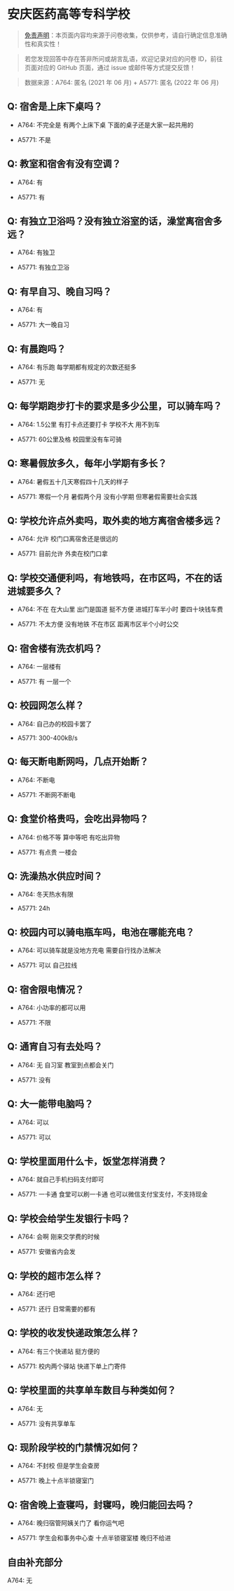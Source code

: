 # 安庆医药高等专科学校

> [免责声明](https://colleges.chat/#_3)：本页面内容均来源于问卷收集，仅供参考，请自行确定信息准确性和真实性！

> 若您发现回答中存在答非所问或胡言乱语，欢迎记录对应的问卷 ID，前往页面对应的 GitHub 页面，通过 issue 或邮件等方式提交反馈！

> 数据来源：A764: 匿名 (2021 年 06 月) + A5771: 匿名 (2022 年 06 月)

## Q: 宿舍是上床下桌吗？

- A764: 不完全是 有两个上床下桌 下面的桌子还是大家一起共用的

- A5771: 不是

## Q: 教室和宿舍有没有空调？

- A764: 有

- A5771: 有

## Q: 有独立卫浴吗？没有独立浴室的话，澡堂离宿舍多远？

- A764: 有独卫

- A5771: 有独立卫浴

## Q: 有早自习、晚自习吗？

- A764: 有

- A5771: 大一晚自习

## Q: 有晨跑吗？

- A764: 有乐跑 每学期都有规定的次数还挺多

- A5771: 无

## Q: 每学期跑步打卡的要求是多少公里，可以骑车吗？

- A764: 1.5公里 有打卡点还要打卡 学校不大 用不到车

- A5771: 60公里及格 校园里没有车可骑

## Q: 寒暑假放多久，每年小学期有多长？

- A764: 暑假五十几天寒假四十几天的样子

- A5771: 寒假一个月 暑假两个月 没有小学期 但寒暑假需要社会实践

## Q: 学校允许点外卖吗，取外卖的地方离宿舍楼多远？

- A764: 允许 校门口离宿舍还是很远的

- A5771: 目前允许 外卖在校门口拿

## Q: 学校交通便利吗，有地铁吗，在市区吗，不在的话进城要多久？

- A764: 不在 在大山里 出门是国道 挺不方便 进城打车半小时 要四十块钱车费

- A5771: 不太方便 没有地铁 不在市区 距离市区半个小时公交

## Q: 宿舍楼有洗衣机吗？

- A764: 一层楼有

- A5771: 有 一层一个

## Q: 校园网怎么样？

- A764: 自己办的校园卡罢了

- A5771: 300-400kB/s

## Q: 每天断电断网吗，几点开始断？

- A764: 不断电

- A5771: 不断网不断电

## Q: 食堂价格贵吗，会吃出异物吗？

- A764: 价格不等 算中等吧 有吃出异物

- A5771: 有点贵 一楼会

## Q: 洗澡热水供应时间？

- A764: 冬天热水有限

- A5771: 24h

## Q: 校园内可以骑电瓶车吗，电池在哪能充电？

- A764: 可以骑车就是没地方充电 需要自行找办法解决

- A5771: 可以 自己拉线

## Q: 宿舍限电情况？

- A764: 小功率的都可以用

- A5771: 不限

## Q: 通宵自习有去处吗？

- A764: 无 自习室 教室到点都会关门

- A5771: 没有

## Q: 大一能带电脑吗？

- A764: 可以

- A5771: 可以

## Q: 学校里面用什么卡，饭堂怎样消费？

- A764: 就自己手机扫码支付即可

- A5771: 一卡通 食堂可以刷一卡通 也可以微信支付宝支付，不支持现金

## Q: 学校会给学生发银行卡吗？

- A764: 会啊 刚来交学费的时候

- A5771: 安徽省内会发

## Q: 学校的超市怎么样？

- A764: 还行吧

- A5771: 还行 日常需要的都有

## Q: 学校的收发快递政策怎么样？

- A764: 有三个快递站 挺方便的

- A5771: 校内两个驿站 快递下单上门寄件

## Q: 学校里面的共享单车数目与种类如何？

- A764: 无

- A5771: 没有共享单车

## Q: 现阶段学校的门禁情况如何？

- A764: 不封校 但是学生会查房

- A5771: 晚上十点半锁寝室门

## Q: 宿舍晚上查寝吗，封寝吗，晚归能回去吗？

- A764: 晚归宿管阿姨关门了 看你运气吧

- A5771: 学生会和事务中心查 十点半锁寝室楼 晚归不给进

## 自由补充部分

A764: 无